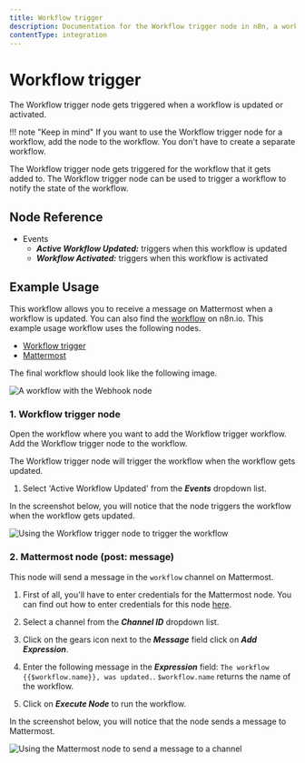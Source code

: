 ```yaml
---
title: Workflow trigger
description: Documentation for the Workflow trigger node in n8n, a workflow automation platform. Includes guidance on usage, and links to examples.
contentType: integration
---
```


# Workflow trigger

The Workflow trigger node gets triggered when a workflow is updated or activated.

!!! note "Keep in mind"
    If you want to use the Workflow trigger node for a workflow, add the node to the workflow. You don't have to create a separate workflow.


The Workflow trigger node gets triggered for the workflow that it gets added to. The Workflow trigger node can be used to trigger a workflow to notify the state of the workflow.

## Node Reference

- Events
    - ***Active Workflow Updated:*** triggers when this workflow is updated
    - ***Workflow Activated:*** triggers when this workflow is activated

## Example Usage

This workflow allows you to receive a message on Mattermost when a workflow is updated. You can also find the [workflow](https://n8n.io/workflows/1059) on n8n.io. This example usage workflow uses the following nodes.
- [Workflow trigger]()
- [Mattermost](/integrations/builtin/app-nodes/n8n-nodes-base.mattermost/)

The final workflow should look like the following image.

![A workflow with the Webhook node](/_images/integrations/builtin/core-nodes/workflowtrigger/workflow.png)

### 1. Workflow trigger node

Open the workflow where you want to add the Workflow trigger workflow. Add the Workflow trigger node to the workflow.

The Workflow trigger node will trigger the workflow when the workflow gets updated.

1. Select 'Active Workflow Updated' from the ***Events*** dropdown list.

In the screenshot below, you will notice that the node triggers the workflow when the workflow gets updated.

![Using the Workflow trigger node to trigger the workflow](/_images/integrations/builtin/core-nodes/workflowtrigger/workflowtrigger_node.png)

### 2. Mattermost node (post: message)

This node will send a message in the `workflow` channel on Mattermost.

1. First of all, you'll have to enter credentials for the Mattermost node. You can find out how to enter credentials for this node [here](/integrations/builtin/credentials/mattermost/).
2. Select a channel from the ***Channel ID*** dropdown list.
3. Click on the gears icon next to the ***Message*** field click on ***Add Expression***.

4. Enter the following message in the ***Expression*** field: `The workflow {{$workflow.name}}, was updated.`. `$workflow.name` returns the name of the workflow.
5. Click on ***Execute Node*** to run the workflow.

In the screenshot below, you will notice that the node sends a message to Mattermost.

![Using the Mattermost node to send a message to a channel](/_images/integrations/builtin/core-nodes/workflowtrigger/mattermost_node.png)

